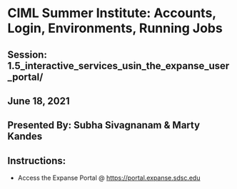 # CIML Summer Institute:  Accounts, Login, Environments, Running Jobs

## Session:  1.5_interactive_services_usin_the_expanse_user_portal/

## June 18, 2021
## Presented By: Subha Sivagnanam & Marty Kandes

## Instructions:
* Access the Expanse Portal @ https://portal.expanse.sdsc.edu
